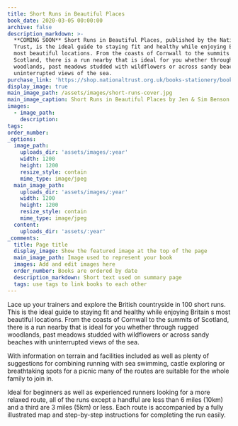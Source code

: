 ```yaml
---
title: Short Runs in Beautiful Places
book_date: 2020-03-05 00:00:00
archive: false
description_markdown: >-
  **COMING SOON** Short Runs in Beautiful Places, published by the National
  Trust, is the ideal guide to staying fit and healthy while enjoying Britain s
  most beautiful locations. From the coasts of Cornwall to the summits of
  Scotland, there is a run nearby that is ideal for you whether through rugged
  woodlands, past meadows studded with wildflowers or across sandy beaches with
  uninterrupted views of the sea.
purchase_link: 'https://shop.nationaltrust.org.uk/books-stationery/books.html'
display_image: true
main_image_path: /assets/images/short-runs-cover.jpg
main_image_caption: Short Runs in Beautiful Places by Jen & Sim Benson
images:
  - image_path:
    description:
tags:
order_number:
_options:
  image_path:
    uploads_dir: 'assets/images/:year'
    width: 1200
    height: 1200
    resize_style: contain
    mime_type: image/jpeg
  main_image_path:
    uploads_dir: 'assets/images/:year'
    width: 1200
    height: 1200
    resize_style: contain
    mime_type: image/jpeg
  content:
    uploads_dir: 'assets/:year'
_comments:
  title: Page title
  display_image: Show the featured image at the top of the page
  main_image_path: Image used to represent your book
  images: Add and edit images here
  order_number: Books are ordered by date
  description_markdown: Short text used on summary page
  tags: use tags to link books to each other
---
```


Lace up your trainers and explore the British countryside in 100 short runs. This is the ideal guide to staying fit and healthy while enjoying Britain s most beautiful locations. From the coasts of Cornwall to the summits of Scotland, there is a run nearby that is ideal for you whether through rugged woodlands, past meadows studded with wildflowers or across sandy beaches with uninterrupted views of the sea.

With information on terrain and facilities included as well as plenty of suggestions for combining running with sea swimming, castle exploring or breathtaking spots for a picnic many of the routes are suitable for the whole family to join in.

Ideal for beginners as well as experienced runners looking for a more relaxed route, all of the runs except a handful are less than 6 miles (10km) and a third are 3 miles (5km) or less. Each route is accompanied by a fully illustrated map and step-by-step instructions for completing the run easily.